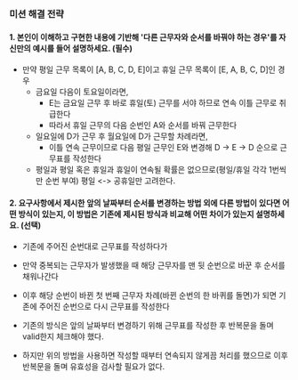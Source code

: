 ### 미션 해결 전략 
#### 1. 본인이 이해하고 구현한 내용에 기반해 '다른 근무자와 순서를 바꿔야 하는 경우'를 자신만의 예시를 들어 설명하세요. (필수)       

- 만약 평일 근무 목록이 [A, B, C, D, E]이고 휴일 근무 목록이 [E, A, B, C, D]인 경우
  - 금요일 다음이 토요일이라면,
    - E는 금요일 근무 후 바로 휴일(토) 근무를 서야 하므로 연속 이틀 근무로 취급한다
    - 따라서 휴일 근무의 다음 순번인 A와 순서를 바꿔 근무한다
  - 일요일에 D가 근무 후 월요일에 D가 근무할 차례라면, 
    - 이틀 연속 근무이므로 다음 평일 근무인 E와 변경해 D -> E -> D 순으로 근무표를 작성한다
  - 평일과 평일 혹은 휴일과 휴일이 연속될 확률은 없으므로(평일/휴일 각각 1번씩만 순번 부여) 평일 <-> 공휴일만 고려한다.

#### 2. 요구사항에서 제시한 앞의 날짜부터 순서를 변경하는 방법 외에 다른 방법이 있다면 어떤 방식이 있는지, 이 방법은 기존에 제시된 방식과 비교해 어떤 차이가 있는지 설명하세요. (선택)

- 기존에 주어진 순번대로 근무표를 작성하다가
- 만약 중복되는 근무자가 발생했을 때 해당 근무자를 맨 뒷 순번으로 바꾼 후 순서를 채워나간다
- 이후 해당 순번이 바뀐 첫 번째 근무자 차례(바뀐 순번의 한 바퀴를 돌면)가 되면 기존에 주어진 순번으로 다시 근무표를 작성한다

- 기존의 방식은 앞의 날짜부터 변경하기 위해 근무표를 작성한 후 반복문을 돌며 valid한지 체크해야 했다.
- 하지만 위의 방법을 사용하면 작성할 때부터 연속되지 않게끔 처리를 했으므로 이후 반복문을 돌며 유효성을 검사할 필요가 없다.